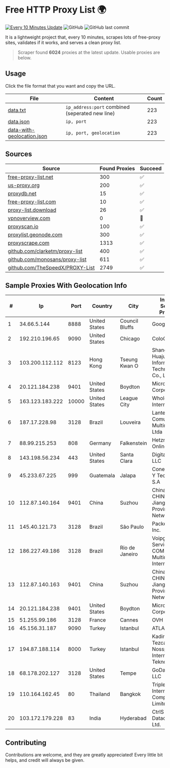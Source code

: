 
# Free HTTP Proxy List 🌍

[![Every 10 Minutes Update](https://github.com/mertguvencli/http-proxy-list/actions/workflows/main.yml/badge.svg?branch=main)](https://github.com/mertguvencli/http-proxy-list/actions/workflows/main.yml)
![GitHub](https://img.shields.io/github/license/mertguvencli/http-proxy-list)
![GitHub last commit](https://img.shields.io/github/last-commit/mertguvencli/http-proxy-list)

It is a lightweight project that, every 10 minutes, scrapes lots of free-proxy sites, validates if it works, and serves a clean proxy list.


> Scraper found **6024** proxies at the latest update. Usable proxies are below.

## Usage

Click the file format that you want and copy the URL.


|File|Content|Count|
|----|-------|-----|
|[data.txt](https://raw.githubusercontent.com/mertguvencli/http-proxy-list/main/proxy-list/data.txt)|`ip_address:port` combined (seperated new line)|223|
|[data.json](https://raw.githubusercontent.com/mertguvencli/http-proxy-list/main/proxy-list/data.json)|`ip, port`|223|
|[data-with-geolocation.json](https://raw.githubusercontent.com/mertguvencli/http-proxy-list/main/proxy-list/data-with-geolocation.json)|`ip, port, geolocation`|223|

## Sources

|Source|Found Proxies|Succeed|
|------|-------------|-------|
|[free-proxy-list.net](https://free-proxy-list.net)|300|✅|
|[us-proxy.org](https://www.us-proxy.org)|200|✅|
|[proxydb.net](http://proxydb.net)|15|✅|
|[free-proxy-list.com](https://free-proxy-list.com/?page=&port=&type%5B%5D=http&type%5B%5D=https&up_time=0&search=Search)|10|✅|
|[proxy-list.download](https://www.proxy-list.download/HTTP)|26|✅|
|[vpnoverview.com](https://vpnoverview.com/privacy/anonymous-browsing/free-proxy-servers)|0|🚫|
|[proxyscan.io](https://www.proxyscan.io)|100|✅|
|[proxylist.geonode.com](https://proxylist.geonode.com/api/proxy-list?limit=300&page=1&sort_by=lastChecked&sort_type=desc&protocols=http,https)|300|✅|
|[proxyscrape.com](https://api.proxyscrape.com/v2/?request=displayproxies&protocol=http&timeout=10000&country=all&ssl=all&anonymity=all)|1313|✅|
|[github.com/clarketm/proxy-list](https://raw.githubusercontent.com/clarketm/proxy-list/master/proxy-list-raw.txt)|400|✅|
|[github.com/monosans/proxy-list](https://raw.githubusercontent.com/monosans/proxy-list/main/proxies/http.txt)|611|✅|
|[github.com/TheSpeedX/PROXY-List](https://raw.githubusercontent.com/TheSpeedX/PROXY-List/master/http.txt)|2749|✅|


## Sample Proxies With Geolocation Info

|#|Ip|Port|Country|City|Internet Service Provider|
|-|--|----|-------|----|-------------------------|
|1|34.66.5.144|8888|United States|Council Bluffs|Google LLC|
|2|192.210.196.65|9090|United States|Chicago|ColoCrossing|
|3|103.200.112.112|8123|Hong Kong|Tseung Kwan O|Shanghai Huajuan Information Technology Co., Ltd.|
|4|20.121.184.238|9401|United States|Boydton|Microsoft Corporation|
|5|163.123.183.222|10000|United States|League City|WholeSale Internet, Inc.|
|6|187.17.228.98|3128|Brazil|Louveira|Lantec Comunicacao Multimidia Ltda|
|7|88.99.215.253|808|Germany|Falkenstein|Hetzner Online GmbH|
|8|143.198.56.234|443|United States|Santa Clara|DigitalOcean, LLC|
|9|45.233.67.225|999|Guatemala|Jalapa|Conectividad Y Tecnologia S.A|
|10|112.87.140.164|9401|China|Suzhou|China Unicom CHINA169 Jiangsu Province Network|
|11|145.40.121.73|3128|Brazil|São Paulo|Packet Host, Inc.|
|12|186.227.49.186|3128|Brazil|Rio de Janeiro|Voipglobe Servicos De COM Multimidia VIA Internet|
|13|112.87.140.163|9401|China|Suzhou|China Unicom CHINA169 Jiangsu Province Network|
|14|20.121.184.238|9401|United States|Boydton|Microsoft Corporation|
|15|51.255.99.186|3128|France|Cannes|OVH SAS|
|16|45.156.31.187|9090|Turkey|Istanbul|ATLANTIS|
|17|194.87.188.114|8000|Turkey|Istanbul|Kadir Huseyin Tezcan Nosspeed Internet Teknolojileri|
|18|68.178.202.127|3128|United States|Tempe|GoDaddy.com, LLC|
|19|110.164.162.45|80|Thailand|Bangkok|Triple T Internet Company Limited|
|20|103.172.179.228|83|India|Hyderabad|CtrlS Datacenters Ltd.|



## Contributing

Contributions are welcome, and they are greatly appreciated! Every
little bit helps, and credit will always be given.

